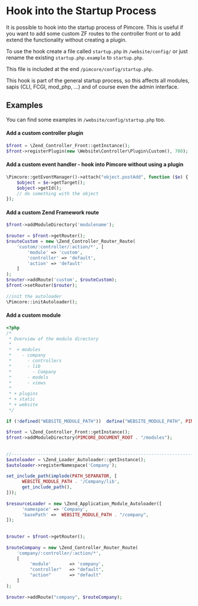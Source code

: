 # Hook into the Startup Process

It is possible to hook into the startup process of Pimcore. This is useful if you want to add some custom ZF routes to 
the controller front or to add extend the functionality without creating a plugin. 

To use the hook create a file called `startup.php` in `/website/config/` or just rename the existing `startup.php.example` 
to `startup.php`.

This file is included at the end `/pimcore/config/startup.php`.  

This hook is part of the general startup process, so this affects all modules, sapis (CLI, FCGI, mod_php, ...) and of 
course even the admin interface.
 

## Examples

You can find some examples in `/website/config/startup.php` too.
 
#### Add a custom controller plugin
```php
$front = \Zend_Controller_Front::getInstance();
$front->registerPlugin(new \Website\Controller\Plugin\Custom(), 700);
```

#### Add a custom event handler - hook into Pimcore without using a plugin
```php
\Pimcore::getEventManager()->attach("object.postAdd", function ($e) {
    $object = $e->getTarget();
    $object->getId();
    // do something with the object
});
```

#### Add a custom Zend Framework route
```php 
$front->addModuleDirectory('modulename');
 
$router = $front->getRouter();
$routeCustom = new \Zend_Controller_Router_Route(
    'custom/:controller/:action/*', [
        'module' => 'custom',
        'controller' => 'default',
        'action' => 'default'
    ]
);
$router->addRoute('custom', $routeCustom);
$front->setRouter($router);
 
//init the autoloader
\Pimcore::initAutoloader();
```

#### Add a custom module
```php 
<?php
/*
 * Overview of the module directory
 *
 *  + modules
 *    - company
 *      - controllers
 *      - lib
 *        - Company
 *      - models
 *      - views
 *
 * + plugins
 * + static
 * + website
 */
 
if (!defined("WEBSITE_MODULE_PATH"))  define("WEBSITE_MODULE_PATH", PIMCORE_DOCUMENT_ROOT . "/modules");
 
$front = \Zend_Controller_Front::getInstance();
$front->addModuleDirectory(PIMCORE_DOCUMENT_ROOT . "/modules");
 
 
//------------------------------------------------------------------------------------------------------------- Company
$autoloader = \Zend_Loader_Autoloader::getInstance();
$autoloader->registerNamespace('Company');
 
set_include_path(implode(PATH_SEPARATOR, [
      WEBSITE_MODULE_PATH . '/Company/lib',
      get_include_path(),
]));
 
$resourceLoader = new \Zend_Application_Module_Autoloader([
      'namespace' => 'Company',
      'basePath' =>  WEBSITE_MODULE_PATH . "/company",
]);
 
 
$router = $front->getRouter();
 
$routeCompany = new \Zend_Controller_Router_Route(
    'company/:controller/:action/*',
    [
         'module'       => 'company',
         "controller"   => "default",
         "action"       => "default"
    ]
);
 
$router->addRoute("company", $routeCompany);
```

